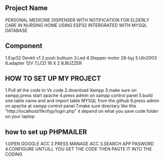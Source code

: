 ## Project Name
PERSONAL MEDICINE DISPENSER WITH NOTIFICATION FOR ELDERLY CARE IN NURSING HOME USING ESP32 INTERGRATED WITH MYSQL DATABASE

## Component
1.Esp32 Devkit v1
2.push buttuon
3.Led
4.Stepper motor 28-byj
5.Uln2003
6.adapter 12V
7.LCD 16 X 2
8.BUZZER

## HOW TO SET UP MY PROJECT
1.Pull all the code to Vs code
2.download Xampp
3.make sure on xampp,press start apache
4.press admin on xampp control panel
5.build one table name and and import table MYSQL from the github
6.press admin on apache at xampp control panel
7.make sure directary like this "http://localhost/fikrifyp/login.php" it depend on what you save code folder on your laptop

## how to set up PHPMAILER
1.OPEN GOOGLE ACC
2.PRESS MANAGE ACC
3.SEARCH APP PASWORD
4.CONFIGURE UNTUILL YOU GET THE CODE THEN PASTE IT INTO THE CODING
